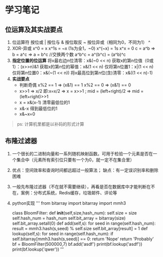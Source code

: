 # 学习笔记
## 位运算及其实战要点
1. 位运算符
   按位或 |
   按位与 &
   按位取反 ~
   按位异或（相同为0，不同为1） ^
2. XOR-异或
   x^0 = x
   x^1s = ~x (1s为全1，~0)
   x^(~x) = 1s
   x^x = 0
   c = a^b => b = a^c => a = b^c //交换两个数
   a^b^c = a^(b^c) = (a^b)^c
3. **指定位置的位运算**
   将x最右边n位清零：x&(~0 << n)
   获取x的第n位值（0或1）：(x>>n)&1
   获取x的第n位的幂值：x&(1 << n)
   仅将第n位置1：x|(1 << n)
   仅将第n位置0：x&(~(1 << n))
   将x最高位到第n位(含)清零：x&((1 << n)-1)
4. **实战要点**
   + 判断奇偶
      x%2 == 1 => (x&1) == 1
      x%2 == 0 => (x&1) == 0
    + x>>1 => x/2
       即:x=x/2 => x = x>>1 ; mid = (left+right)/2 => mid = (left+right)>>1
    + x = x&(x-1) 清零最低位的1
    + x&-x 得到最低位的1
    + x&~x=0

> ps: 计算机里都是以补码的形式计算 <br>

## 布隆过滤器
1. 一个很长的二进制向量和一系列随机映射函数。可用于检验一个元素是否在一个集合中（元素所有索引位只要有一个为0，就一定不在集合里）
2. 优点：空间效率和查询时间都远超过一般算法； 缺点：有一定误识别率和删除困难
3. 一般先布隆过滤器（不在就不需要继续），再看是否在数据库中才能判断在不在，案例：分布式系统，Redis缓存，垃圾邮件、评论等
4. python实现
   '''
      from bitarray import bitarray
      import mmh3

      class BloomFilter:
         def __init__(self,size,hash_num):
            self.size = size
            self.hash_num = hash_num
            self.bit_array = bitarray(size)
            self.bit_array.setall(0)
         def add(self,s):
            for seed in range(self.hash_num):
               result = mmh3.hash(s,seed) % self.size
               self.bit_array[result] = 1
         def lookup(self,s):
            for seed in range(self.hash_num):
               if self.bitarray[mmh3.hash(s,seed)] == 0: return 'Nope'
            return 'Probably'
      bf = BloomFilter(500000,7)
      bf.add('asdf')
      print(bf.lookup('asdf'))
      print(bf.lookup('qwer'))
   ’’’
